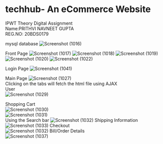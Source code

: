 # techhub- An eCommerce Website
IPWT Theory Digital Assignment  
Name:PRITHVI NAVNEET GUPTA  
REG.NO: 20BDS0179  

mysql database
![Screenshot (1016)](https://user-images.githubusercontent.com/76584516/164893663-ce0ba73b-b7ee-4ae2-9ab6-c023cd080424.png)

Front Page
![Screenshot (1017)](https://user-images.githubusercontent.com/76584516/164894790-8e4944eb-6324-4061-8fd2-709916738ec0.png)
![Screenshot (1018)](https://user-images.githubusercontent.com/76584516/164894831-de9ef4bd-60de-4cab-ae9c-10255479d96a.png)
![Screenshot (1019)](https://user-images.githubusercontent.com/76584516/164894850-a40ffd8d-c686-4f55-bcb9-bc933ade86d3.png)
![Screenshot (1020)](https://user-images.githubusercontent.com/76584516/164894859-2200bf13-96cb-44df-8752-7239445647ba.png)
![Screenshot (1022)](https://user-images.githubusercontent.com/76584516/164894870-698bf65b-d783-4be2-91f4-2e1ae2e0f06e.png)

Login Page
![Screenshot (1041)](https://user-images.githubusercontent.com/76584516/164894685-f2f8688a-c792-4ed6-ac24-67585a396d0d.png)  

Main Page
![Screenshot (1027)](https://user-images.githubusercontent.com/76584516/164894912-af46a23c-e14b-4ab9-ac70-3236c3af28d7.png)  
Clicking on the tabs will fetch the html file using AJAX   
User  
![Screenshot (1029)](https://user-images.githubusercontent.com/76584516/164894980-da6d332a-9c51-4397-810c-466ab3202b4d.png)  

Shopping Cart  
![Screenshot (1030)](https://user-images.githubusercontent.com/76584516/164895083-58d7a6a0-3b34-43d4-9348-f9f8116d86fe.png)  
![Screenshot (1031)](https://user-images.githubusercontent.com/76584516/164895075-9ced5f74-df57-4a05-9b66-c7b50196a4d9.png)  
Using the Search bar
![Screenshot (1032)](https://user-images.githubusercontent.com/76584516/164895103-ed5ec861-be9d-414d-a086-e4bc6ddd6eca.png)
Shipping Information  
![Screenshot (1033)](https://user-images.githubusercontent.com/76584516/164895377-3acb0e13-58e5-4759-aa81-86e2508209b7.png)
Checkout  
![Screenshot (1032)](https://user-images.githubusercontent.com/76584516/164895359-c785a3a8-7ae4-428d-98f3-6d5a7e499064.png)
Bill/Order Details  
![Screenshot (1037)](https://user-images.githubusercontent.com/76584516/164895602-cb942ad8-d04c-414d-aecf-ed7240df0d51.png)


